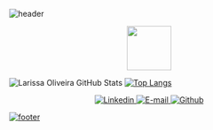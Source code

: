   ![header](https://capsule-render.vercel.app/api?type=wave&color=F5BA2E&height=130&section=header&text=&fontAlignY=40)
   
  <p align="center">
   
  <a align="center">
   <img src="https://media.giphy.com/media/xULW8HCHUIz9EuOhb2/giphy.gif" width="80" height="80"
  </a>
   
   ![Larissa Oliveira GitHub Stats](https://github-readme-stats.vercel.app/api?username=lrolivera&show_icons=true&theme=gruvbox) 
   [![Top Langs](https://github-readme-stats.vercel.app/api/top-langs/?username=lrolivera&layout=compact&theme=gruvbox)](https://github.com/anuraghazra/github-readme-stats) <br>
   
   <p align="center">
   
  <a href="https://www.linkedin.com/in/lrolivera/" >
   <img src="https://img.shields.io/static/v1?label=&logo=linkedin&message=Linkedln&color=blue" alt="Linkedin"
  </a>
   
   <a href="mailto:larissa.firmino2018rj@gmail.com" >
   <img src="https://img.shields.io/static/v1?label=&logo=gmail&logoColor=white&message=E-mail&color=red" alt="E-mail"
  </a>
      
  <a href="https://github.com/lrolivera" >
   <img src="https://img.shields.io/static/v1?label=&logo=github&message=Github&color=black" alt="Github"
  </p>
  
  </h1>

 
   
   ![footer](https://capsule-render.vercel.app/api?type=wave&color=F5BA2E&height=120&section=footer&text=&fontSize=10)
